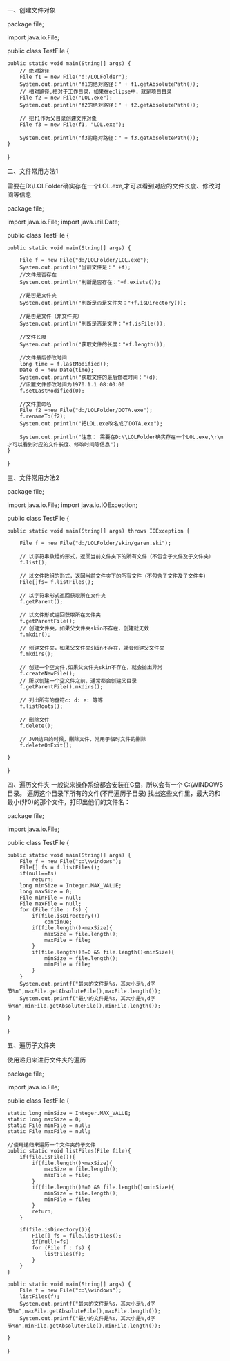 一、创建文件对象

package file;
  
import java.io.File;
  
public class TestFile {
  
    public static void main(String[] args) {
        // 绝对路径
        File f1 = new File("d:/LOLFolder");
        System.out.println("f1的绝对路径：" + f1.getAbsolutePath());
        // 相对路径,相对于工作目录，如果在eclipse中，就是项目目录
        File f2 = new File("LOL.exe");
        System.out.println("f2的绝对路径：" + f2.getAbsolutePath());
  
        // 把f1作为父目录创建文件对象
        File f3 = new File(f1, "LOL.exe");
  
        System.out.println("f3的绝对路径：" + f3.getAbsolutePath());
    }
}

二、文件常用方法1

需要在D:\LOLFolder确实存在一个LOL.exe,才可以看到对应的文件长度、修改时间等信息

package file;
  
import java.io.File;
import java.util.Date;
  
public class TestFile {
  
    public static void main(String[] args) {
  
        File f = new File("d:/LOLFolder/LOL.exe");
        System.out.println("当前文件是：" +f);
        //文件是否存在
        System.out.println("判断是否存在："+f.exists());
         
        //是否是文件夹
        System.out.println("判断是否是文件夹："+f.isDirectory());
          
        //是否是文件（非文件夹）
        System.out.println("判断是否是文件："+f.isFile());
          
        //文件长度
        System.out.println("获取文件的长度："+f.length());
          
        //文件最后修改时间
        long time = f.lastModified();
        Date d = new Date(time);
        System.out.println("获取文件的最后修改时间："+d);
        //设置文件修改时间为1970.1.1 08:00:00
        f.setLastModified(0);
          
        //文件重命名
        File f2 =new File("d:/LOLFolder/DOTA.exe");
        f.renameTo(f2);
        System.out.println("把LOL.exe改名成了DOTA.exe");
         
        System.out.println("注意： 需要在D:\\LOLFolder确实存在一个LOL.exe,\r\n才可以看到对应的文件长度、修改时间等信息");
    }
}

三、文件常用方法2

package file;
  
import java.io.File;
import java.io.IOException;
  
public class TestFile {
  
    public static void main(String[] args) throws IOException {
  
        File f = new File("d:/LOLFolder/skin/garen.ski");
  
        // 以字符串数组的形式，返回当前文件夹下的所有文件（不包含子文件及子文件夹）
        f.list();
  
        // 以文件数组的形式，返回当前文件夹下的所有文件（不包含子文件及子文件夹）
        File[]fs= f.listFiles();
  
        // 以字符串形式返回获取所在文件夹
        f.getParent();
  
        // 以文件形式返回获取所在文件夹
        f.getParentFile();
        // 创建文件夹，如果父文件夹skin不存在，创建就无效
        f.mkdir();
  
        // 创建文件夹，如果父文件夹skin不存在，就会创建父文件夹
        f.mkdirs();
  
        // 创建一个空文件,如果父文件夹skin不存在，就会抛出异常
        f.createNewFile();
        // 所以创建一个空文件之前，通常都会创建父目录
        f.getParentFile().mkdirs();
  
        // 列出所有的盘符c: d: e: 等等
        f.listRoots();
  
        // 刪除文件
        f.delete();
  
        // JVM结束的时候，刪除文件，常用于临时文件的删除
        f.deleteOnExit();
  
    }
}

四、遍历文件夹
一般说来操作系统都会安装在C盘，所以会有一个 C:\WINDOWS目录。
遍历这个目录下所有的文件(不用遍历子目录)
找出这些文件里，最大的和最小(非0)的那个文件，打印出他们的文件名：

package file;
   
import java.io.File;
   
public class TestFile {
   
    public static void main(String[] args) {
        File f = new File("c:\\windows");
        File[] fs = f.listFiles();
        if(null==fs)
            return;
        long minSize = Integer.MAX_VALUE;
        long maxSize = 0;
        File minFile = null;
        File maxFile = null;
        for (File file : fs) {
            if(file.isDirectory())
                continue;
            if(file.length()>maxSize){
                maxSize = file.length();
                maxFile = file;
            }
            if(file.length()!=0 && file.length()<minSize){
                minSize = file.length();
                minFile = file;
            }
        }
        System.out.printf("最大的文件是%s，其大小是%,d字节%n",maxFile.getAbsoluteFile(),maxFile.length());
        System.out.printf("最小的文件是%s，其大小是%,d字节%n",minFile.getAbsoluteFile(),minFile.length());
   
    }
}

五、遍历子文件夹

使用递归来进行文件夹的遍历

package file;
   
import java.io.File;
   
public class TestFile {
      
    static long minSize = Integer.MAX_VALUE;
    static long maxSize = 0;
    static File minFile = null;
    static File maxFile = null;
      
    //使用递归来遍历一个文件夹的子文件
    public static void listFiles(File file){
        if(file.isFile()){
            if(file.length()>maxSize){
                maxSize = file.length();
                maxFile = file;
            }
            if(file.length()!=0 && file.length()<minSize){
                minSize = file.length();
                minFile = file;
            }
            return;
        }
          
        if(file.isDirectory()){
            File[] fs = file.listFiles();
            if(null!=fs)
            for (File f : fs) {
                listFiles(f);
            }
        }
    }
   
    public static void main(String[] args) {
        File f = new File("c:\\windows");
        listFiles(f);
        System.out.printf("最大的文件是%s，其大小是%,d字节%n",maxFile.getAbsoluteFile(),maxFile.length());
        System.out.printf("最小的文件是%s，其大小是%,d字节%n",minFile.getAbsoluteFile(),minFile.length());
   
    }
}
